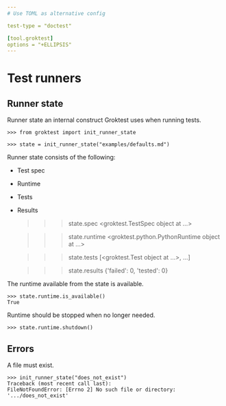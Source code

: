 ```yaml
---
# Use TOML as alternative config

test-type = "doctest"

[tool.groktest]
options = "+ELLIPSIS"
---
```


# Test runners

## Runner state

Runner state an internal construct Groktest uses when running tests.

    >>> from groktest import init_runner_state

    >>> state = init_runner_state("examples/defaults.md")

Runner state consists of the following:

- Test spec
- Runtime
- Tests
- Results

    >>> state.spec
    <groktest.TestSpec object at ...>

    >>> state.runtime
    <groktest.python.PythonRuntime object at ...>

    >>> state.tests
    [<groktest.Test object at ...>, ...]

    >>> state.results
    {'failed': 0, 'tested': 0}

The runtime available from the state is available.

    >>> state.runtime.is_available()
    True

Runtime should be stopped when no longer needed.

    >>> state.runtime.shutdown()

## Errors

A file must exist.

    >>> init_runner_state("does_not_exist")
    Traceback (most recent call last):
    FileNotFoundError: [Errno 2] No such file or directory: '.../does_not_exist'
